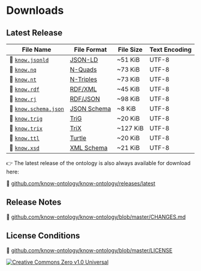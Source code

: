 # Downloads

## Latest Release

| File Name               | File Format      | File Size | Text Encoding |
| ------------------      | ---------------- | --------- | ------------- |
| 📄 [`know.jsonld`]      | [JSON-LD]        | ~51 KiB   | UTF-8         |
| 📄 [`know.nq`]          | [N-Quads]        | ~73 KiB   | UTF-8         |
| 📄 [`know.nt`]          | [N-Triples]      | ~73 KiB   | UTF-8         |
| 📄 [`know.rdf`]         | [RDF/XML]        | ~45 KiB   | UTF-8         |
| 📄 [`know.rj`]          | [RDF/JSON]       | ~98 KiB   | UTF-8         |
| 📄 [`know.schema.json`] | [JSON Schema]    | ~8 KiB    | UTF-8         |
| 📄 [`know.trig`]        | [TriG]           | ~20 KiB   | UTF-8         |
| 📄 [`know.trix`]        | [TriX]           | ~127 KiB  | UTF-8         |
| 📄 [`know.ttl`]         | [Turtle]         | ~20 KiB   | UTF-8         |
| 📄 [`know.xsd`]         | [XML Schema]     | ~21 KiB   | UTF-8         |

👉 The latest release of the ontology is also always available for
download here:

🔗 [github.com/know-ontology/know-ontology/releases/latest](https://github.com/know-ontology/know-ontology/releases/latest)

## Release Notes

🔗 [github.com/know-ontology/know-ontology/blob/master/CHANGES.md](https://github.com/know-ontology/know-ontology/blob/master/CHANGES.md)

## License Conditions

🔗 [github.com/know-ontology/know-ontology/blob/master/LICENSE](https://github.com/know-ontology/know-ontology/blob/master/LICENSE)

[![Creative Commons Zero v1.0 Universal](/assets/img/license.png)](https://github.com/know-ontology/know-ontology/blob/master/LICENSE)

[`know.jsonld`]: https://know.dev/know.jsonld
[`know.nq`]: https://know.dev/know.nq
[`know.nt`]: https://know.dev/know.nt
[`know.rdf`]: https://know.dev/know.rdf
[`know.rj`]: https://know.dev/know.rj
[`know.schema.json`]: https://know.dev/know.schema.json
[`know.trig`]: https://know.dev/know.trig
[`know.trix`]: https://know.dev/know.trix
[`know.ttl`]: https://know.dev/know.ttl
[`know.xsd`]: https://know.dev/know.xsd

[JSON-LD]: https://json-ld.org
[JSON Schema]: https://www.learnjsonschema.com/2020-12/
[N-Quads]: https://www.w3.org/TR/n-quads/
[N-Triples]: https://www.w3.org/TR/n-triples/
[RDF/JSON]: https://www.w3.org/TR/rdf-json/
[RDF/XML]: https://www.w3.org/TR/rdf-syntax-grammar/
[TriG]: https://www.w3.org/TR/trig/
[TriX]: https://en.wikipedia.org/wiki/TriX_(serialization_format)
[Turtle]: https://www.w3.org/TR/turtle/
[XML Schema]: https://www.w3.org/TR/xmlschema-0/

